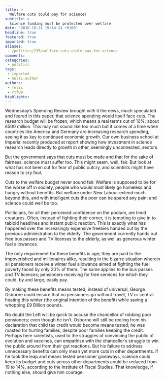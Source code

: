 ```yaml
---
title: >
  Welfare cuts could pay for science!
subtitle: >
  Science funding must be protected over welfare
date: "2010-10-21 19:14:24 +0100"
headline: true
featured: true
imported: true
aliases:
 - /politics/235/welfare-cuts-could-pay-for-science
comments:
categories:
 - politics
tags:
 - imported
 - multi-author
authors:
 - felix
 - rtf08
highlights:
---
```


Wednesday’s Spending Review brought with it the news, much speculated and feared in this paper, that science spending would itself face cuts. The research budget will be frozen, which means a real terms cut of 10%; about £500 million. This may not sound like too much but it comes at a time when countries like America and Germany are increasing research spending, seeing it as key to continued economic growth. Our own business school at Imperial recently produced at report showing how investment in science research leads directly to growth in other, seemingly unconnected, sectors.

But the government says that cuts must be made and that for the sake of fairness, science must suffer too. This might seem, well, fair. But look at what has not been cut for fear of public outcry, and scientists might have reason to cry foul.

Cuts to the welfare budget never sound fair. Welfare is supposed to be for the worse off in society, people who would most likely go homeless and hungry without benefits. But welfare under New Labour extend much beyond this, and with intelligent cuts the poor can be spared any pain; and science could well be too.

Politicians, for all their perceived confidence on the podium, are timid creatures. Often, instead of fighting their corner, it is tempting to give in to tabloid headlines and instant public reaction. This is exactly what has happened over the increasingly expensive freebies handed out by the previous administration to the elderly. The government currently hands out free bus passes and TV licenses to the elderly, as well as generous winter fuel allowances.

The only requirement for these benefits is age; they are paid to the impoverished and millionaires alike, resulting in the bizarre situation wherein all pensioners receive a winter fuel allowance aimed at fighting the fuel poverty faced by only 20% of them. The same applies to the bus passes and TV licences; pensioners receiving for free services for which they could, by and large, easily pay.

By making these benefits means tested, instead of universal, George Osborne could ensure that no pensioners go without travel, TV or central heating this winter (the original intention of the benefit) while saving a whopping £9 Billion pounds.

No doubt the Left will be quick to accuse the chancellor of robbing poor pensioners; even though he isn’t. Osborne will still be reeling from his declaration that child tax credit would become means tested; he was roasted for hurting families, despite poor families keeping the credit. Perhaps here scientists, used to the struggles of convincing the public of evolution and vaccines, can empathise with the chancellor’s struggle to win the public around from their gut reactions. But his failure to address unnecessary benefits can only mean yet more cuts in other departments. If he took the leap and means tested pensioner giveaways, science could keep its budget and cuts across other departments could be reduced from 19 to 14%, according to the Institute of Fiscal Studies. That knowledge, if nothing else, should give him courage.
